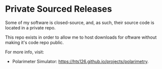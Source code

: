 # Private Sourced Releases

Some of my software is closed-source, and, as such, their source code is located in a private repo. 

This repo exists in order to allow me to host downloads for oftware without making it's code repo public. 

For more info, visit:
- Polarimeter Simulator: https://hts126.github.io/projects/polarimetry.

